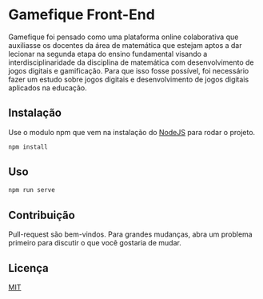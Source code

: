 # Gamefique Front-End

Gamefique foi pensado como uma plataforma online colaborativa que auxiliasse os docentes da área de matemática que estejam aptos a dar lecionar na segunda etapa do ensino fundamental visando a interdisciplinaridade da disciplina de matemática com desenvolvimento de jogos digitais e gamificação. Para que isso fosse possível, foi necessário fazer um estudo sobre jogos digitais e desenvolvimento de jogos digitais aplicados na educação.


## Instalação

Use o modulo npm que vem na instalação do [NodeJS](https://nodejs.org/en/) para rodar o projeto.

```bash
npm install
```

## Uso

```bash
npm run serve
```

## Contribuição
Pull-request são bem-vindos. Para grandes mudanças, abra um problema primeiro para discutir o que você gostaria de mudar.

## Licença
[MIT](https://choosealicense.com/licenses/mit/)
